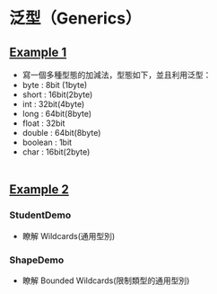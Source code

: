 # 泛型（Generics）

## [Example 1](https://github.com/changemyminds/Java-Notes/tree/master/Generics/Example1)
- 寫一個多種型態的加減法，型態如下，並且利用泛型：
- byte    : 8bit (1byte)
- short   : 16bit(2byte)
- int     : 32bit(4byte)
- long    : 64bit(8byte)
- float   : 32bit
- double  : 64bit(8byte)
- boolean :  1bit
- char    : 16bit(2byte)
<br><br>

## [Example 2](https://github.com/changemyminds/Java-Notes/tree/master/Generics/Example2)
### StudentDemo
- 瞭解 Wildcards(通用型別)
### ShapeDemo
- 瞭解 Bounded Wildcards(限制類型的通用型別)